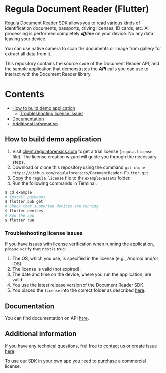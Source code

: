 #  Regula Document Reader (Flutter)
Regula Document Reader SDK allows you to read various kinds of identification documents, passports, driving licenses, ID cards, etc. All processing is performed completely _**offline**_ on your device. No any data leaving your device.

You can use native camera to scan the documents or image from gallery for extract all data from it.

This repository contains the source code of the Document Reader API, and the sample application that demonstrates the _**API**_ calls you can use to interact with the Document Reader library.

# Contents
* [How to build demo application](#how-to-build-demo-application)
    * [Troubleshooting license issues](#troubleshooting-license-issues)
* [Documentation](#documentation)
* [Additional information](#additional-information)

## How to build demo application
1. Visit [client.regulaforensics.com](https://client.regulaforensics.com) to get a trial license (`regula.license` file). The license creation wizard will guide you through the necessary steps.
2. Download or clone this repository using the command `git clone https://github.com/regulaforensics/DocumentReader-Flutter.git`.
3. Copy the `regula.license` file to the `example/assets` folder.
4. Run the following commands in Terminal:
```bash
$ cd example
# Install packages
$ flutter pub get
# Check that supported devices are running
$ flutter devices
# Run the app
$ flutter run
```

### Troubleshooting license issues
If you have issues with license verification when running the application, please verify that next is true:
1. The OS, which you use, is specified in the license (e.g., Android and/or iOS).
2. The license is valid (not expired).
3. The date and time on the device, where you run the application, are valid.
4. You use the latest release version of the Document Reader SDK.
5. You placed the  `license` into the correct folder as described [here](#how-to-build-demo-application).

## Documentation
You can find documentation on API [here](https://docs.regulaforensics.com/develop/doc-reader-sdk/mobile/flutter).

## Additional information
If you have any technical questions, feel free to [contact](mailto:dev.support@regulaforensics.com) us or create issue [here](https://github.com/regulaforensics/DocumentReader-Flutter/issues).

To use our SDK in your own app you need to [purchase](https://pipedrivewebforms.com/form/394a3706041290a04fbd0d18e7d7810f1841159) a commercial license.
